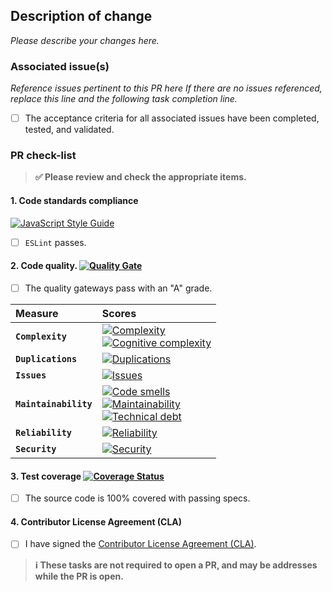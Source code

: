 ## Description of change

_Please describe your changes here._

### Associated issue(s)

_Reference issues pertinent to this PR here If there are no issues referenced,
replace this line and the following task completion line._

- [ ] The acceptance criteria for all associated issues have been completed, tested, and validated.

### PR check-list

> **:white_check_mark: Please review and check the appropriate items.**

#### 1. **Code standards compliance**
[![JavaScript Style Guide](https://cdn.rawgit.com/feross/standard/master/badge.svg)](https://github.com/feross/standard)

- [ ] `ESLint` passes.

#### 2. **Code quality**. [![Quality Gate][sonar-gate-img]][sonar-gate-url]

- [ ] The quality gateways pass with an "A" grade.

| Measure             | Scores                                                             |
|:--------------------|:-------------------------------------------------------------------|
| **`Complexity`**      | [![Complexity][sonar-complexity-img]][sonar-complexity-url]<br>[![Cognitive complexity][sonar-cognitive-img]][sonar-cognitive-url] |
| **`Duplications`**    | [![Duplications][sonar-duplications-img]][sonar-duplications-url]  |
| **`Issues`**          | [![Issues][sonar-issues-img]][sonar-issues-url]                    |
| **`Maintainability`** | [![Code smells][sonar-code-smells-img]][sonar-code-smells-url]<br>[![Maintainability][sonar-maintainability-img]][sonar-maintainability-url]<br>[![Technical debt][sonar-tech-debt-img]][sonar-tech-debt-url] |
| **`Reliability`**     | [![Reliability][sonar-reliability-img]][sonar-reliability-url]     |
| **`Security`**        | [![Security][sonar-security-img]][sonar-security-url]              |

#### 3. **Test coverage** [![Coverage Status][coveralls-img]][coveralls-url]

- [ ] The source code is 100% covered with passing specs.

#### 4. Contributor License Agreement (CLA)

- [ ] I have signed the [Contributor License Agreement (CLA)][cla-individual-url].

> **:information_source: These tasks are not required to open a PR, and may be addresses while the PR is open.**

[cla-individual-url]: https://www.clahub.com/agreements/gregswindle/eslint-plugin-crc
[codecov-image]: https://codecov.io/gh/gregswindle/eslint-plugin-crc/branch/master/graph/badge.svg
[codecov-url]: https://codecov.io/gh/gregswindle/eslint-plugin-crc
[coveralls-img]: https://coveralls.io/repos/github/gregswindle/eslint-plugin-crc/badge.svg
[coveralls-url]: https://coveralls.io/github/gregswindle/eslint-plugin-crc
[sonar-code-smells-img]: http://sonarcloud.io/api/badges/measure?key=gregswindle-eslint-plugin-crc&metric=code_smells
[sonar-code-smells-url]: https://sonarcloud.io/component_measures/metric/code_smells/list?id=gregswindle-eslint-plugin-crc
[sonar-cognitive-img]: http://sonarcloud.io/api/badges/measure?key=gregswindle-eslint-plugin-crc&metric=cognitive_complexity
[sonar-cognitive-url]: https://sonarcloud.io/component_measures/metric/cognitive_complexity/list?id=gregswindle-eslint-plugin-crc
[sonar-complexity-img]: http://sonarcloud.io/api/badges/measure?key=gregswindle-eslint-plugin-crc&metric=function_complexity
[sonar-complexity-url]: https://sonarcloud.io/component_measures/domain/Complexity?id=gregswindle-eslint-plugin-crc
[sonar-coverage-img]: http://sonarcloud.io/api/badges/measure?key=gregswindle-eslint-plugin-crc&metric=coverage
[sonar-coverage-url]: https://sonarcloud.io/component_measures/domain/Coverage?id=gregswindle-eslint-plugin-crc
[sonar-duplications-img]: http://sonarcloud.io/api/badges/measure?key=gregswindle-eslint-plugin-crc&metric=duplicated_line_density
[sonar-duplications-url]: https://sonarcloud.io/component_measures/domain/Duplications?id=gregswindle-eslint-plugin-crc
[sonar-gate-img]: http://sonarcloud.io/api/badges/gate?key=gregswindle-eslint-plugin-crc
[sonar-gate-url]: http://sonarcloud.io/dashboard/index/gregswindle-eslint-plugin-crc
[sonar-issues-img]: http://sonarcloud.io/api/badges/measure?key=gregswindle-eslint-plugin-crc&metric=blocker_violations
[sonar-issues-url]: https://sonarcloud.io/component_measures/domain/Issues?id=gregswindle-eslint-plugin-crc
[sonar-maintainability-img]: http://sonarcloud.io/api/badges/measure?key=gregswindle-eslint-plugin-crc&metric=new_maintainability_rating
[sonar-maintainability-url]: https://sonarcloud.io/component_measures/domain/Maintainability?id=gregswindle-eslint-plugin-crc
[sonar-reliability-img]: http://sonarcloud.io/api/badges/measure?key=gregswindle-eslint-plugin-crc&metric=new_reliability_rating
[sonar-reliability-url]: https://sonarcloud.io/component_measures/domain/Reliability?id=gregswindle-eslint-plugin-crc
[sonar-security-img]: http://sonarcloud.io/api/badges/measure?key=gregswindle-eslint-plugin-crc&metric=vulnerabilities
[sonar-security-url]: https://sonarcloud.io/component_measures/metric/vulnerabilities/list?id=gregswindle-eslint-plugin-crc
[sonar-tech-debt-img]:  https://sonarcloud.io/api/badges/measure?key=gregswindle-eslint-plugin-crc&metric=sqale_debt_ratio
[sonar-tech-debt-url]: https://sonarcloud.io/component_measures/metric/sqale_index/list?id=gregswindle-eslint-plugin-crc
